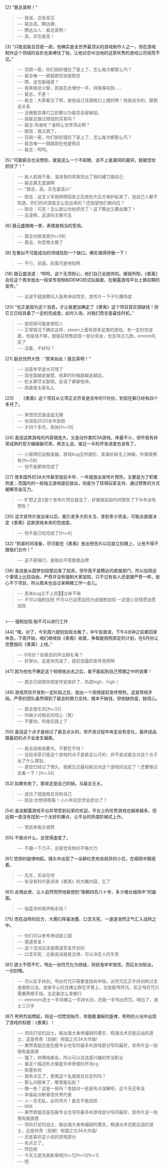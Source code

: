 
[2] “聂总英明！”
>--- 我说，总坐高见<br>
>--- 裴总高，腾达硬，<br>
>--- 腾达众人：裴总英明！<br>
>--- 高，实在是高！<br>

[3] “只能说裴总百密一疏，他确实是全世界最顶尖的游戏制作人之一，但在游戏制作这个领域的自负也束缚住了他，让他对京州当地的这家优秀的游戏公司视而不见。”
>--- 百疏一密，你们刚好撞在了密上了，怎么每次都那么巧？<br>
>--- 裴总唯一一疏就疏在他是赔总<br>
>--- 嗯，这也能碰瓷？<br>
>--- 我笑赔总少智，若是在此埋伏一手，待我等咬钩……<br>
>--- 裴总，不差！<br>
>--- 裴总：大家看见了啊，是他自己往我枪口上撞的啊！他是自杀的，跟我没关系<br>
>--- 没被裴总毒打之前都以为裴总会留破绽。<br>
>--- 我裴总做过赔钱的买卖吗？<br>
>--- 裴总:骂谁呢？谁特么世界顶尖啊？<br>
>--- 赔钱：我又疏了。<br>
>--- 百疏一密，你们刚好撞在了密上了，怎么每次都那么巧？<br>
>--- 裴总唯一一疏就疏在他是赔总<br>
>--- 裴总：呵呵。<br>

[5] “可能裴总也没想到，就是这么一个不起眼、谈不上是漏洞的漏洞，就被您给抓住了！”
>--- 敌人趁我不备，溜进我的库房找出了我的藏刀捅自己<br>
>--- 裴总算无遗漏啊<br>
>--- “聂总，高，实在是高👍”<br>
>--- 赔总：这支义军我明明招安之后放到大后方保护起来了，连自己人都不知道，你们的间谍是怎么挖出来的？还指望他们做内应？<br>
>--- 赔总：可恶！怎么就让你给抓住了！这下腾达又要血赚了！<br>
>--- 这波啊，这波叫无懈可击<br>

[6] 聂云盛微微一笑，表情是相当的受用。
>--- 聂总何故发笑[fn=58]<br>
>--- 聂总，你受用太晚了<br>

[8] 在看似不可能成功的领域找到一个缺口，确实值得骄傲一下！
>--- 不行，前面，前面可是地狱啊<br>

[18] 聂云盛说道：“呵呵，这个无须担心，他们自己会提供的。据我所知，《黍离》会在这个周末放出一段宣传视频和DEMO的试玩画面，在朝露游戏平台上做初期的宣传。”
>--- 这波不就是腾讯入股黑神话悟空，宣传片一下子引爆热度<br>

[20] “也正是因为这个消息，才让我更加确定了《黍离》这个项目其实很缺钱！但它又已经具备了一定的完成度，此时入场，对我们而言是最佳时机。”
>--- 放视频可能是想招人<br>
>--- 正常情况下确实这样，steam上面有很多这类的游戏，有一定的完成度，但是钱不够，就提前预售回笼一部分资金，也支持过几款。emmm吃灰了<br>
>--- 活着，不好吗？<br>

[21] 副总恍然大悟：“原来如此！聂总英明！”
>--- 没英年早逝太可惜了<br>
>--- 现在路越走越宽，结算的时候路越走越远。<br>
>--- 机关算尽太聪明，反误了卿卿性命。<br>
>--- 简直是太英名么<br>

[23] 　　《黍离》这个项目从立项正式开发是去年的11月份，到现在都已经有四个多月了。
>--- 黑悟空还是遥遥无期<br>
>--- 快进到2020全年放假<br>
>--- 才四个多月，真快[fn=19]<br>

[24] 虽说这款游戏的内容很庞大，又是动作类的3A游戏，体量不小，但毕竟有非常成熟的官方编辑器可用，再怎么说，接近一半的开发进度也该有了。
>--- 小唐牌厄运触发器，游戏bug无所遁形，查漏补缺无上神器，你值得拥有[fn=59]<br>
>--- 怕不是都快完成了<br>

[27] 很多国外的3A大作甚至提前半年、一年就放出宣传片预热，主要是为了积累热度；而国内的一些独立游戏提前放出，则是为了获得玩家支持、通过预售的方式缓解资金压力。
>--- 旷野之息2放个宣传片然后就没了，好像就前段时间预告了下半年会有预告？<br>

[30] 这次宣传片放出来以后，能引发多大的关注、拿到多少资金，可能会直接决定《黍离》这款游戏未来的完成度。
>--- 怕不是已经完成了[fn=4]<br>

[32] “抓紧时间准备，尽可能在《黍离》放出预告片以后就立刻跟上，让他不得不跟我们合作！”
>--- 这不是强行，是赔总不按套路出牌<br>

[38] 虽说是从圆梦创投那边拿了投资，但毕竟不是腾达的直属部门，所以加班这个事情上比较自由。严奇并没有强制大家加班，只不过有些人还是跟严奇一样，放心不下项目，所以周末也会过来稍微工作一会儿。
>--- 周末bug又不上班🤷‍♀️过来干嘛<br>
>--- 不可以强制加班 不可以已自愿加班为由强制加班 一定是心甘情愿自愿加班
<br>
>--- 强制加班:指不可以进行工作<br>

[44] “哦，对了，今天周六就别加班太晚了，中午饭我请，下午4点钟之前都回家休息。下周开始，咱们继续给《黍离》收尾，争取能按照原定的计划，在6月份让完整版的《黍离》上线。”
>--- 6月份？给裴总的毕业献礼咯？<br>
>--- 好家伙，这是快完成了，提前透露的宣传视频啊<br>

[47] 因为他也不确定这个视频放出去之后，能不能起到自己预期之中的效果！
>--- 聂总已经帮你把宣传安排好了，热度high、high！<br>

[48] 游戏项目开发到一定阶段之后，放出一个视频提前宣传预热，这是常规手段。严奇的团队虽然得到了裴总的鼎力支持，根本不缺钱，但他缺热度，缺信心。
>--- 裴总借东风[fn=32]<br>
>--- 你缺少对赔总的信心（笑）<br>
>--- 不要怕，热度在路上了<br>

[50] 虽说这个点子是经过了裴总点头的，但开发过程中肯定会有变化，最终成品跟最初的点子会发生偏离。
>--- 裴总说格局要大，不要在乎钱！<br>
>--- 这段话意识是这个游戏的点子是裴总认可的，并不是说裴总对这个点子出了什么谋划。<br>
>--- 感觉已经过了很久，我都忘记最初裴总对这个游戏的设定了！还要倒过去看一下！[fn=34]<br>

[52] 如果失败了，那肯定是自己的锅，与裴总无关。
>--- 成功了就是赔总背刺自己<br>
>--- 赔总:你想得倒美！小小年纪还学会抢功了？<br>

[54] 虽说朝露游戏平台非常受到玩家的欢迎，平台上的优秀游戏也越来越多，但近期一直没有找到一个太好的爆点，让平台的热度阶梯式上升。
>--- 常凯申表示很赞<br>

[55] 不做点什么，总觉得虚度了。
>--- 不磨一下刀子，总感觉背刺的不够大力<br>

[61] 悠扬的旋律响起，镜头中出现了一朵鲜红色有些妖异的小花，在细雨中飘摇着。
>--- 先生，买朵花吧<br>
>--- 有没有科代表讲讲《黍离》的大概内容，忘了<br>

[63] 此情此景，让人自然而然地联想到“南朝四百八十寺，多少楼台烟雨中”的画面。
>--- 伽蓝寺听雨声盼永恒？<br>

[75] 而在战阵的后方，大儒们挥毫泼墨、口含天宪，一道道浩然正气汇入战阵之中。
>--- 你们可以参考神话版三国<br>
>--- 儒道至圣！<br>
>--- 这个流派应该是儒道至圣开创的<br>
>--- 口含天宪：比喻说话就是法律，可以决定人的生死<br>

[81] 道士不慌不忙，甩出一张符咒化为锁链，将妖鬼牢牢锁住，而后长剑斩出，一剑封喉。
>--- 可以反手持剑，甩出符咒只需要食指和中指，出符咒后正手持剑刺过去或者砍过去。或者手心托住拂尘靠在手臂上，也是能甩符咒。反正甩符咒只需要两根手指，主武器怎么拿都行<br>
>--- emmmm道士一手持拂尘一手持长剑，还能一手甩出符咒，明白了，道士三只手<br>

[87] 熊熊烈焰燃起，将这一切焚烧殆尽，伴随着凄婉的旋律，熊熊的火光中出现了游戏的标题：《黍离》！
>--- 领兵打仗的战士，输出强大身体偏弱的儒生，精通法术还能近战的道士，这是传奇（划掉）帝国之刃3A大作版!<br>
>--- 果然青姐还是在最专业也写的最多的游戏部分写的最好，宣传片这一段很有画面感<br>
>--- 懂了，师傅啥都会，所以可以自选感兴趣的学当职业<br>
>--- 看这个描述有点像是天命奇御的开场cg<br>
>--- 紫塞秋风<br>
>--- 我有点忘了，黍离这个名是赔总钦定的吗？<br>
>--- 那么问题来了，哪里能玩到？<br>
>--- 晚一些？这是一些吗？青姐对一些是有点误解吧，这今天还有没<br>
>--- 本届起点断章班优秀代表<br>
>--- 人一旦无私，必将伟大！裴总不能自知<br>
>--- 666<br>
>--- 果然青姐还是在最专业也写的最多的游戏部分写的最好，宣传片这一段很有画面感<br>
>--- 领兵打仗的战士，输出强大身体偏弱的儒生，精通法术还能近战的道士，这是传奇（划掉）帝国之刃3A大作版!<br>
>--- 还是喜欢这小说的游戏部分<br>
>--- 有点忘了。<br>
>--- 然后呢<br>
>--- 今天又是完美断章呢[fn=1][fn=1][fn=1]<br>
>--- 短<br>

